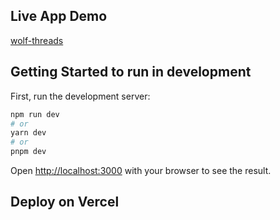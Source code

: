 ## Live App Demo 
[wolf-threads](https://wolf-threads.vercel.app/)

## Getting Started to run in development

First, run the development server:

```bash
npm run dev
# or
yarn dev
# or
pnpm dev
```

Open [http://localhost:3000](http://localhost:3000) with your browser to see the result.


## Deploy on Vercel

